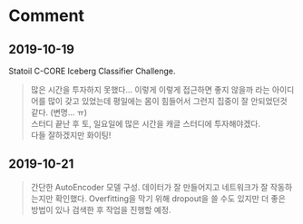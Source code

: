 # Comment

## 2019-10-19
Statoil C-CORE Iceberg Classifier Challenge.
>많은 시간을 투자하지 못했다... 이렇게 이렇게 접근하면 좋지 않을까 라는 아이디어를 많이 갖고 있었는데 
평일에는 몸이 힘들어서 그런지 집중이 잘 안되었던것 같다. (변명... ㅠ) <br>
스터디 끝난 후 토, 일요일에 많은 시간을 캐글 스터디에 투자해야겠다. <br>
다들 잘하겠지만 화이팅!

## 2019-10-21 
> 간단한 AutoEncoder 모델 구성. 데이터가 잘 만들어지고 네트워크가 잘 작동하는지만 확인했다.
Overfitting을 막기 위해 dropout을 쓸 수도 있지만 더 좋은 방법이 있나 검색한 후 작업을 진행할 예정.